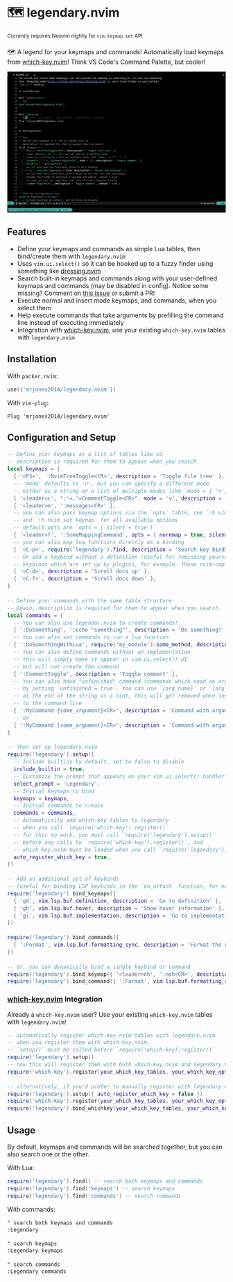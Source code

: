 # 🗺️ legendary.nvim

<sup>Currently requires Neovim nightly for `vim.keymap.set` API</sup>

🗺️ A legend for your keymaps and commands! Automatically load keymaps from [which-key.nvim](https://github.com/folke/which-key.nvim)!
Think VS Code's Command Palette, but cooler!

![demo](./demo.gif)

## Features

- Define your keymaps and commands as simple Lua tables, then bind/create them with `legendary.nvim`
- Uses `vim.ui.select()` so it can be hooked up to a fuzzy finder using something like [dressing.nvim](https://github.com/stevearc/dressing.nvim)
- Search built-in keymaps and commands along with your user-defined keymaps and commands (may be disabled in config). Notice some missing? Comment on [this issue](https://github.com/mrjones2014/legendary.nvim/issues/1) or submit a PR!
- Execute normal and insert mode keymaps, and commands, when you select them
- Help execute commands that take arguments by prefilling the command line instead of executing immediately
- Integration with [which-key.nvim](https://github.com/folke/which-key.nvim), use your existing `which-key.nvim` tables with `legendary.nvim`

## Installation

With `packer.nvim`:

```lua
use({'mrjones2014/legendary.nvim'})
```

With `vim-plug`:

```VimL
Plug 'mrjones2014/legendary.nvim'
```

## Configuration and Setup

```lua
-- Define your keymaps as a list of tables like so
-- description is required for them to appear when you search
local keymaps = {
  { '<F3>', ':NvimTreeToggle<CR>', description = 'Toggle file tree' },
  -- 'mode' defaults to 'n', but you can specify a different mode
  -- either as a string or a list of multiple modes like `mode = { 'n', 'v' }`
  { '<leader>c', ":'<,'>CommentToggle<CR>", mode = 'v', description = 'Toggle comment' },
  { '<leader>m', ':messages<CR>' },
  -- you can also pass keymap options via the `opts` table, see `:h vim.keymap.set`
  -- and `:h nvim_set_keymap` for all available options
  -- default opts are `opts = { silent = true }`
  { '<leader>f', ':SomeMappingCommand', opts = { noremap = true, silent = false } },
  -- you can also map lua functions directly as a binding
  { '<C-p>', require('legendary').find, description = 'Search key bindings' },
  -- Or add a keybind without a definition (useful for reminding yourself of
  -- keybinds which are set up by plugins, for example, these nvim-cmp mappings)
  { '<C-d>', description = 'Scroll docs up' },
  { '<C-f>', description = 'Scroll docs down' },
}

-- Define your commands with the same table structure
-- Again, description is required for them to appear when you search
local commands = {
  -- You can also use legendar.nvim to create commands!
  { ':DoSomething', ':echo "something"', description = 'Do something!' },
  -- You can also set commands to run a lua function
  { ':DoSomethingWithLua', require('my_module').some_method, description = 'Do something with Lua!' },
  -- You can also define commands without an implementation
  -- this will simply make it appear in vim.ui.select() UI
  -- but will not create the command
  { ':CommentToggle', description = 'Toggle comment' },
  -- You can also have "unfinished" command (commands which need an argument)
  -- by setting `unfinished = true`. You can use `{arg_name}` or `[arg_name]`
  -- at the end of the string as a hint, this will get removed when inserted
  -- to the command line
  { ':MyCommand {some_argument}<CR>', description = 'Command with argument', unfinished = true },
  -- or
  { ':MyCommand [some_argument]<CR>', description = 'Command with argument', unfinished = true },
}

-- Then set up legendary.nvim
require('legendary').setup({
  -- Include builtins by default, set to false to disable
  include_builtin = true,
  -- Customize the prompt that appears on your vim.ui.select() handler
  select_prompt = 'Legendary',
  -- Initial keymaps to bind
  keymaps = keymaps,
  -- Initial commands to create
  commands = commands,
  -- Automatically add which-key tables to legendary
  -- when you call `require('which-key').register()`
  -- for this to work, you must call `require('legendary').setup()`
  -- before any calls to `require('which-key').register()`, and
  -- which-key.nvim must be loaded when you call `require('legendary').setup()`
  auto_register_which_key = true,
})

-- Add an additional set of keybinds
-- (useful for binding LSP keybinds in the `on_attach` function, for example)
require('legendary').bind_keymaps({
  { 'gd', vim.lsp.buf.definition, description = 'Go to definition' },
  { 'gh', vim.lsp.buf.hover, description = 'Show hover information' },
  { 'gi', vim.lsp.buf.implementation, description = 'Go to implementation' },
})

require('legendary').bind_commands({
  { ':Format', vim.lsp.buf.formatting_sync, description = 'Format the document with LSP' },
})

-- Or, you can dynamically bind a single keybind or command
require('legendary').bind_keymap({ '<leader>nh', ':noh<CR>', description = 'Remove hlsearch highlighting' })
require('legendary').bind_command({ ':Format', vim.lsp.buf.formatting_sync, description = 'Format the document with LSP' })
```

### [which-key.nvim](https://github.com/folke/which-key.nvim) Integration

Already a `which-key.nvim` user? Use your existing `which-key.nvim` tables with `legendary.nvim`!

```lua
-- automatically register which-key.nvim tables with legendary.nvim
-- when you register them with which-key.nvim.
-- `setup()` must be called before `require('which-key).register()`
require('legendary').setup()
-- now this will register them with both which-key.nvim and legendary.nvim
require('which-key').register(your_which_key_tables, your_which_key_opts)

-- alternatively, if you'd prefer to manually register with legendary.nvim
require('legendary').setup({ auto_register_which_key = false })
require('which-key').register(your_which_key_tables, your_which_key_opts)
require('legendary').bind_whichkey(your_which_key_tables, your_which_key_opts)
```

## Usage

By default, keymaps and commands will be searched together, but you can also search one or the other.

With Lua:

```lua
require('legendary').find() -- search both keymaps and commands
require('legendary').find('keymaps') -- search keymaps
require('legendary').find('commands') -- search commands
```

With commands:

```VimL
" search both keymaps and commands
:Legendary

" search keymaps
:Legendary keymaps

" search commands
:Legendary commands
```
